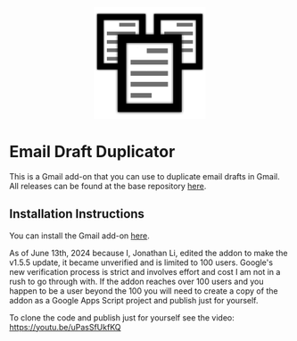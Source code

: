 <p align="center">
  <img src="https://raw.githubusercontent.com/jnbli/Email-Draft-Duplicator/master/Logo.png" alt="Email Draft Duplicator Logo" width="200" height="200">
</p>

# Email Draft Duplicator
This is a Gmail add-on that you can use to duplicate email drafts in Gmail. All releases can be found at the base repository [here](https://github.com/jnbli/Email-Draft-Duplicator/releases).

## Installation Instructions
You can install the Gmail add-on [here](https://workspace.google.com/marketplace/app/email_draft_duplicator/689570113954).

As of June 13th, 2024 because I, Jonathan Li, edited the addon to make the v1.5.5 update, it became unverified and is limited to 100 users. Google's new verification process is strict and involves effort and cost I am not in a rush to go through with. If the addon reaches over 100 users and you happen to be a user beyond the 100 you will need to create a copy of the addon as a Google Apps Script project and publish just for yourself.

To clone the code and publish just for yourself see the video: https://youtu.be/uPasSfUkfKQ
